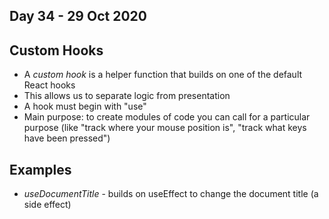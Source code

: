 ## Day 34 - 29 Oct 2020

## Custom Hooks

* A *custom hook* is a helper function that builds on one of the default React hooks
* This allows us to separate logic from presentation
* A hook must begin with "use"
* Main purpose: to create modules of code you can call for a particular purpose (like "track where your mouse position is", "track what keys
have been pressed")

## Examples

* *useDocumentTitle* - builds on useEffect to change the document title (a side effect)
